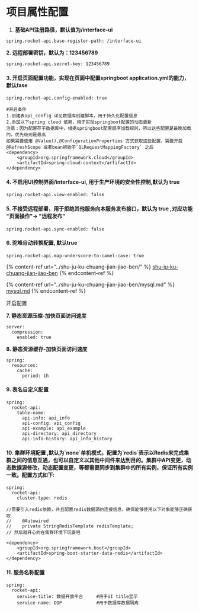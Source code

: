 # 项目属性配置

1. **基础API注册路径，默认值为/interface-ui**

```
spring.rocket-api.base-register-path: /interface-ui
```

**2. 远程部署密钥，默认为：123456789**

```
spring.rocket-api.secret-key: 123456789
```

#### 3. 开启页面配置功能，实现在页面中配置springboot application.yml的能力，默认fase

```
spring.rocket-api.config-enabled: true

#开启条件
1.创建表api_config 详见数据库创建脚本，用于持久化配置信息 
2.添加以下spring cloud 依赖，用于实现springboot配置的动态更新
注意：因为配置存于数据库中，根据springboot配置顺序加载规则，所以这些配置是最晚加载的，优先级则是最高
如果需要使用 @Value(),@ConfigurationProperties 方式获取这些配置，需要开启@RefreshScope 或者bean初始于`QLRequestMappingFactory` 之后
<dependency>
    <groupId>org.springframework.cloud</groupId>
    <artifactId>spring-cloud-context</artifactId>
</dependency>
```

#### 4.  不启用UI控制界面/interface-ui, 用于生产环境的安全性控制,默认为 true

```
spring.rocket-api.view-enabled: false
```

#### 5.  不接受远程部署，用于拒绝其他服务向本服务发布接口，默认为 true  ,对应功能 "页面操作"-> "远程发布"

```
spring.rocket-api.sync-enabled: false
```

#### 6. 驼峰自动转换配置, 默认true

```
spring.rocket-api.map-underscore-to-camel-case: true
```

{% content-ref url="../shu-ju-ku-chuang-jian-jiao-ben/" %}
[shu-ju-ku-chuang-jian-jiao-ben](../shu-ju-ku-chuang-jian-jiao-ben/)
{% endcontent-ref %}

{% content-ref url="../shu-ju-ku-chuang-jian-jiao-ben/mysql.md" %}
[mysql.md](../shu-ju-ku-chuang-jian-jiao-ben/mysql.md)
{% endcontent-ref %}





开启配置

**7. 静态资源压缩-加快页面访问速度**

```
server:
  compression:
    enabled: true
```

**8. 静态资源缓存-加快页面访问速度**

```
spring:
  resources:
    cache:
      period: 1h
```

#### 9. 表名自定义配置

```
spring:
  rocket-api:
    table-name:
      api-info: api_info
      api-config: api_config
      api-example: api_example
      api-directory: api_directory
      api-info-history: api_info_history
```

#### 10. 集群环境配置 ,默认为\`none\`单机模式，配置为\`redis\`表示以Redis来完成集群之间的信息互通，也可以自定义以其他中间件来达到目的。集群中API变更，动态数据源修改，动态配置变更，等都需要同步到集群中的所有实例，保证所有实例一致。配置方式如下:

```
spring:
  rocket-api:
    cluster-type: redis

//需要引入redis依赖，并且配置redis数据源的连接信息，确保能够使用以下对象能够正确获取
//    @Autowired
//    private StringRedisTemplate redisTemplate; 
// 然后就开心的在集群环境下玩耍吧

<dependency>
    <groupId>org.springframework.boot</groupId>
    <artifactId>spring-boot-starter-data-redis</artifactId>
</dependency>
```

#### 11. 服务名称配置

```
spring:
  rocket-api:
    service-title: 数据开放平台     #用于UI title显示 
    service-name: DOP             #用于数据库数据隔离
```
